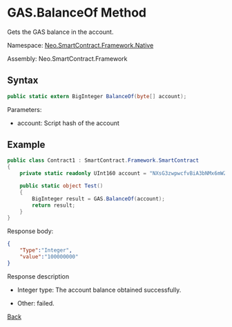 # GAS.BalanceOf Method

Gets the GAS balance in the account.

Namespace: [Neo.SmartContract.Framework.Native](../../native.md)

Assembly: Neo.SmartContract.Framework

## Syntax

```cs
public static extern BigInteger BalanceOf(byte[] account);
```

Parameters:

- account: Script hash of the account

## Example

```cs
public class Contract1 : SmartContract.Framework.SmartContract
{
    private static readonly UInt160 account = "NXsG3zwpwcfvBiA3bNMx6mWZGEro9ZqTqM".ToScriptHash();

    public static object Test()
    {
        BigInteger result = GAS.BalanceOf(account);
        return result;
    }
}
```

Response body:

```json
{
    "Type":"Integer",
    "value":"100000000"
}
```

Response description

- Integer type: The account balance obtained successfully.

- Other: failed.

[Back](../Gas.md)
